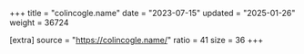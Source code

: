 +++
title = "colincogle.name"
date = "2023-07-15"
updated = "2025-01-26"
weight = 36724

[extra]
source = "https://colincogle.name/"
ratio = 41
size = 36
+++
